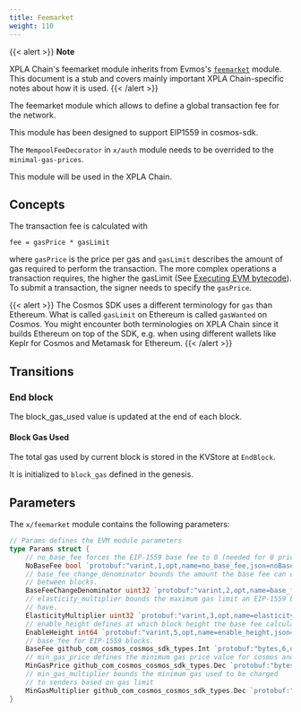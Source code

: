 ```yaml
---
title: Feemarket
weight: 110
---
```


{{< alert >}}
**Note**

XPLA Chain's feemarket module inherits from Evmos's [`feemarket`](https://docs.evmos.org/protocol/modules/feemarket) module. This document is a stub and covers mainly important XPLA Chain-specific notes about how it is used.
{{< /alert >}}

The feemarket module which allows to define a global transaction fee for the network.

This module has been designed to support EIP1559 in cosmos-sdk.

The `MempoolFeeDecorator` in `x/auth` module needs to be overrided to the `minimal-gas-prices`.

This module will be used in the XPLA Chain.

## Concepts

The transaction fee is calculated with

```
fee = gasPrice * gasLimit
```

where `gasPrice` is the price per gas and `gasLimit` describes the amount of gas required to perform the transaction.
The more complex operations a transaction requires, the higher the gasLimit (See [Executing EVM bytecode](https://docs.evmos.org/protocol/modules/evm#concepts)).
To submit a transaction, the signer needs to specify the `gasPrice`.

{{< alert >}}
The Cosmos SDK uses a different terminology for `gas` than Ethereum.
What is called `gasLimit` on Ethereum is called `gasWanted` on Cosmos.
You might encounter both terminologies on XPLA Chain since it builds Ethereum on top of the SDK,
e.g. when using different wallets like Keplr for Cosmos and Metamask for Ethereum.
{{< /alert >}}

## Transitions

### End block

The block_gas_used value is updated at the end of each block.

#### Block Gas Used

The total gas used by current block is stored in the KVStore at `EndBlock`.

It is initialized to `block_gas` defined in the genesis.

## Parameters

The `x/feemarket` module contains the following parameters:

```go
// Params defines the EVM module parameters
type Params struct {
	// no_base_fee forces the EIP-1559 base fee to 0 (needed for 0 price calls)
	NoBaseFee bool `protobuf:"varint,1,opt,name=no_base_fee,json=noBaseFee,proto3" json:"no_base_fee,omitempty"`
	// base_fee_change_denominator bounds the amount the base fee can change
	// between blocks.
	BaseFeeChangeDenominator uint32 `protobuf:"varint,2,opt,name=base_fee_change_denominator,json=baseFeeChangeDenominator,proto3" json:"base_fee_change_denominator,omitempty"`
	// elasticity_multiplier bounds the maximum gas limit an EIP-1559 block may
	// have.
	ElasticityMultiplier uint32 `protobuf:"varint,3,opt,name=elasticity_multiplier,json=elasticityMultiplier,proto3" json:"elasticity_multiplier,omitempty"`
	// enable_height defines at which block height the base fee calculation is enabled.
	EnableHeight int64 `protobuf:"varint,5,opt,name=enable_height,json=enableHeight,proto3" json:"enable_height,omitempty"`
	// base_fee for EIP-1559 blocks.
	BaseFee github_com_cosmos_cosmos_sdk_types.Int `protobuf:"bytes,6,opt,name=base_fee,json=baseFee,proto3,customtype=github.com/cosmos/cosmos-sdk/types.Int" json:"base_fee"`
	// min_gas_price defines the minimum gas price value for cosmos and eth transactions
	MinGasPrice github_com_cosmos_cosmos_sdk_types.Dec `protobuf:"bytes,7,opt,name=min_gas_price,json=minGasPrice,proto3,customtype=github.com/cosmos/cosmos-sdk/types.Dec" json:"min_gas_price"`
	// min_gas_multiplier bounds the minimum gas used to be charged
	// to senders based on gas limit
	MinGasMultiplier github_com_cosmos_cosmos_sdk_types.Dec `protobuf:"bytes,8,opt,name=min_gas_multiplier,json=minGasMultiplier,proto3,customtype=github.com/cosmos/cosmos-sdk/types.Dec" json:"min_gas_multiplier"`
}
```